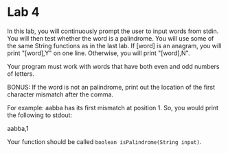 # Lab 4

In this lab, you will continuously prompt the user to input words  from stdin. You will then test whether the word is a palindrome. You  will use some of the same String functions as in the last lab. If  [word] is an anagram, you will print "[word],Y" on one line. Otherwise, you will print "[word],N".

Your program must work with words that have both even and odd numbers of letters.

BONUS: If the word is not an palindrome, print out the location of the first character mismatch after the comma.

For example: aabba has its first mismatch at position 1. So, you would print the following to stdout:

aabba,1

 Your function should be called `boolean isPalindrome(String input)`.
